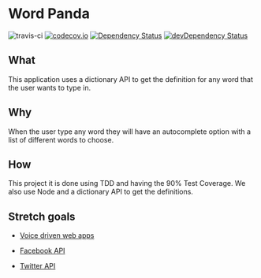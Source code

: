 # Word Panda

![travis-ci](https://travis-ci.org/olot/wordpanda.svg?branch=master)
[![codecov.io](https://codecov.io/github/olot/wordpanda/coverage.svg?branch=master)](https://codecov.io/github/olot/wordpanda?branch=master)
[![Dependency Status](https://david-dm.org/olot/wordpanda.svg)](https://david-dm.org/olot/wordpanda)
[![devDependency Status](https://david-dm.org/olot/wordpanda/dev-status.svg)](https://david-dm.org/oloy/wordpanda#info=devDependencies)



## What
This application uses a dictionary API to get the definition for any word that the user wants to type in.   


## Why
When the user type any word they will have an autocomplete option with a list of different words to choose.

## How
This project it is done using TDD and having the 90% Test Coverage. We also use Node and a dictionary API to get the definitions.  

## Stretch goals

* [Voice driven web apps](https://developers.google.com/web/updates/2013/01/Voice-Driven-Web-Apps-Introduction-to-the-Web-Speech-API?hl=en)

* [Facebook API](https://developers.facebook.com/docs/apis-and-sdks)

* [Twitter API](https://dev.twitter.com/rest/public)
